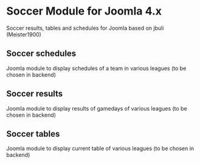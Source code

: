 # Soccer Module for Joomla 4.x

Soccer results, tables and schedules for Joomla based on jbuli (Meister1900)

## Soccer schedules

Joomla module to display schedules of a team in various leagues (to be chosen in backend)

## Soccer results

Joomla module to display results of gamedays of various leagues (to be chosen in backend)

## Soccer tables

Joomla module to display current table of various leagues (to be chosen in backend)
